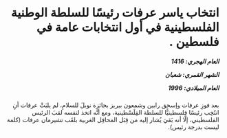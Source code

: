 <h1 dir="rtl">انتخاب ياسر عرفات رئيسًا للسلطة الوطنية الفلسطينية في أول انتخابات عامة في فلسطين .</h1>

<h5 dir="rtl">العام الهجري:  1416

الشهر القمري: شعبان

العام الميلادي: 1996</h5>

<p dir="rtl">بعد فوزِ عرفات وإسحق رابين وشمعون بيريز بجائزة نوبلَ للسلامِ، لم يلبَثْ عرفات أنِ انتُخِب رئيسًا فلسطينيًّا للسلطة الفِلَسْطينية، ومع أنَّه اتخذ لنفسه لقبَ الرئيس الفلسطيني، إلَّا أنه بَقيَ يُشار إليه من قِبَل المحافِل الغربية بلقَب تشيرمان عرفات (كلمة ليست بدرجة رئيس).</p></br>
